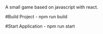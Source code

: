 A small game based on javascript with react.

#Build Project
    - npm run build

#Start Application
    - npm run start
    